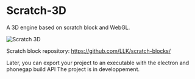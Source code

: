 # Scratch-3D
A 3D engine based on scratch block and WebGL.

![Scratch 3D](https://raw.githubusercontent.com/chtibizoux/Scratch-3D/master/ScreenShot.jpg)

Scratch block repository: https://github.com/LLK/scratch-blocks/

Later, you can export your project to an executable with the electron and phonegap build API
The project is in developpement.
